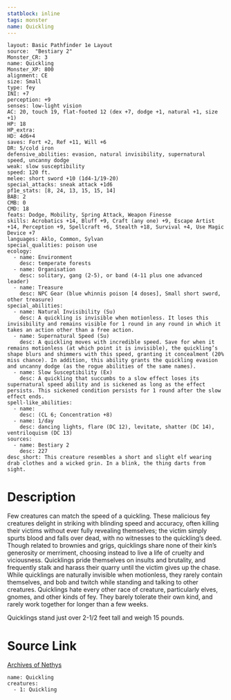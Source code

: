 ```yaml
---
statblock: inline
tags: monster
name: Quickling
---
```

```statblock
layout: Basic Pathfinder 1e Layout
source:  "Bestiary 2"
Monster_CR: 3
name: Quickling
Monster_XP: 800
alignment: CE
size: Small
type: fey
INI: +7
perception: +9
senses: low-light vision
AC: 20, touch 19, flat-footed 12 (dex +7, dodge +1, natural +1, size +1)
HP: 18
HP_extra: 
HD: 4d6+4
saves: Fort +2, Ref +11, Will +6
DR: 5/cold iron
defensive_abilities: evasion, natural invisibility, supernatural speed, uncanny dodge
weak: slow susceptibility
speed: 120 ft.
melee: short sword +10 (1d4-1/19-20)
special_attacks: sneak attack +1d6
pf1e_stats: [8, 24, 13, 15, 15, 14]
BAB: 2
CMB: 0
CMD: 18
feats: Dodge, Mobility, Spring Attack, Weapon Finesse
skills: Acrobatics +14, Bluff +9, Craft (any one) +9, Escape Artist +14, Perception +9, Spellcraft +6, Stealth +18, Survival +4, Use Magic Device +7
languages: Aklo, Common, Sylvan
special_qualities: poison use
ecology:
  - name: Environment
    desc: temperate forests
  - name: Organisation
    desc: solitary, gang (2-5), or band (4-11 plus one advanced leader)
  - name: Treasure
    desc: NPC Gear (blue whinnis poison [4 doses], Small short sword, other treasure)
special_abilities:
  - name: Natural Invisibility (Su)
    desc: A quickling is invisible when motionless. It loses this invisibility and remains visible for 1 round in any round in which it takes an action other than a free action.
  - name: Supernatural Speed (Su)
    desc: A quickling moves with incredible speed. Save for when it remains motionless (at which point it is invisible), the quickling’s shape blurs and shimmers with this speed, granting it concealment (20% miss chance). In addition, this ability grants the quickling evasion and uncanny dodge (as the rogue abilities of the same names).
  - name: Slow Susceptibility (Ex)
    desc: A quickling that succumbs to a slow effect loses its supernatural speed ability and is sickened as long as the effect persists. This sickened condition persists for 1 round after the slow effect ends.
spell-like_abilities:
  - name:
    desc: (CL 6; Concentration +8)
  - name: 1/day
    desc: dancing lights, flare (DC 12), levitate, shatter (DC 14), ventriloquism (DC 13)
sources:
  - name: Bestiary 2
    desc: 227
desc_short: This creature resembles a short and slight elf wearing drab clothes and a wicked grin. In a blink, the thing darts from sight.
```
# Description
Few creatures can match the speed of a quickling. These malicious fey creatures delight in striking with blinding speed and accuracy, often killing their victims without ever fully revealing themselves; the victim simply spurts blood and falls over dead, with no witnesses to the quickling’s deed. Though related to brownies and grigs, quicklings share none of their kin’s generosity or merriment, choosing instead to live a life of cruelty and viciousness. Quicklings pride themselves on insults and brutality, and frequently stalk and harass their quarry until the victim gives up the chase. While quicklings are naturally invisible when motionless, they rarely contain themselves, and bob and twitch while standing and talking to other creatures. Quicklings hate every other race of creature, particularly elves, gnomes, and other kinds of fey. They barely tolerate their own kind, and rarely work together for longer than a few weeks.

Quicklings stand just over 2-1/2 feet tall and weigh 15 pounds.
# Source Link
[Archives of Nethys](https://aonprd.com/MonsterDisplay.aspx?ItemName=Quickling)
```encounter-table
name: Quickling
creatures:
  - 1: Quickling
```
